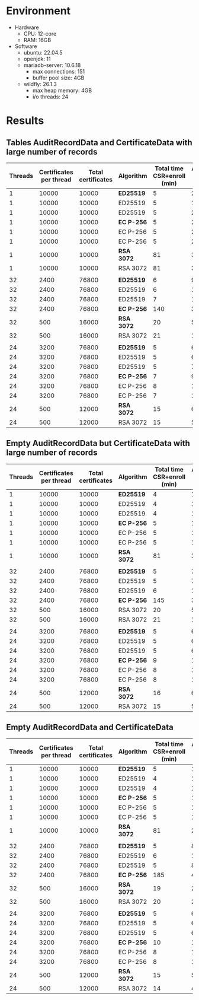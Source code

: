 # Environment
- Hardware
  - CPU: 12-core
  - RAM: 16GB
- Software
  - ubuntu: 22.04.5
  - openjdk: 11
  - mariadb-server: 10.6.18
    - max connections: 151
    - buffer pool size: 4GB 
  - wildfly: 26.1.3
    - max heap memory: 4GB
    - i/o threads: 24

# Results

## Tables AuditRecordData and CertificateData with large number of records  

| Threads | Certificates per thread | Total certificates | Algorithm | Total time CSR+enroll (min) | Average enroll (ms) | Transactions per second enroll | Errors |
|---------|--------------------------|---------------------|-----------|------------------------------|----------------------|----------------------------------|--------|
| 1       | 10000                    | 10000               | __ED25519__   | 5                            | 20.17                | 34.67                            | 0      |
| 1       | 10000                    | 10000               | ED25519   | 5                            | 19.69                | 34.35                            | 0      |
| 1       | 10000                    | 10000               | ED25519   | 5                            | 20.2                 | 33.37                            | 0      |
| 1       | 10000                    | 10000               | __EC P-256__  | 5                            | 20.92                | 31.96                            | 0      |
| 1       | 10000                    | 10000               | EC P-256  | 5                            | 20.01                | 33.57                            | 0      |
| 1       | 10000                    | 10000               | EC P-256  | 5                            | 20.73                | 32.15                            | 0      |
| 1       | 10000                    | 10000               | __RSA 3072__  | 81                           | 32.53                | 2.05                             | 0      |
| 1       | 10000                    | 10000               | RSA 3072  | 81                           | 32.74                | 2.03                             | 0      |
|         |
| 32      | 2400                     | 76800               | __ED25519__   | 6                            | 99.21                | 243.25                           | 23     |
| 32      | 2400                     | 76800               | ED25519   | 6                            | 116.2                | 218.92                           | 65     |
| 32      | 2400                     | 76800               | ED25519   | 7                            | 135.85               | 190.29                           | 108    |
| 32      | 2400                     | 76800               | __EC P-256__  | 140                          | 3400.97              | 9.33                             | 7826   |
| 32      | 500                      | 16000               | __RSA 3072__  | 20                           | 51.6                 | 12.96                            | 0      |
| 32      | 500                      | 16000               | RSA 3072  | 21                           | 180.65               | 12.5                             | 72     |
|         |
| 24      | 3200                     | 76800               | __ED25519__   | 5                            | 68.91                | 258.45                           | 0      |
| 24      | 3200                     | 76800               | ED25519   | 5                            | 66.66                | 261.2                            | 7      |
| 24      | 3200                     | 76800               | ED25519   | 5                            | 70.85                | 254.89                           | 0      |
| 24      | 3200                     | 76800               | __EC P-256__  | 7                            | 92.36                | 200.35                           | 77     |
| 24      | 3200                     | 76800               | EC P-256  | 8                            | 127.3                | 154.74                           | 162    |
| 24      | 3200                     | 76800               | EC P-256  | 7                            | 109.62               | 176.89                           | 133    |
| 24      | 500                      | 12000               | __RSA 3072__  | 15                           | 62.11                | 12.62                            | 2      |
| 24      | 500                      | 12000               | RSA 3072  | 15                           | 54.54                | 13.39                            | 3      |

## Empty AuditRecordData but CertificateData with large number of records
| Threads | Certificates per thread | Total certificates | Algorithm | Total time CSR+enroll (min) | Average enroll (ms) | Transactions per second enroll | Errors |
|---------|--------------------------|---------------------|-----------|------------------------------|----------------------|----------------------------------|--------|
| 1       | 10000                    | 10000               | __ED25519__   | 4                | 17.11            | 38.90        | 0      |
| 1       | 10000                    | 10000               | ED25519   | 4                | 16.33            | 39.88        | 0      |
| 1       | 10000                    | 10000               | ED25519   | 4                | 16.15            | 40.25        | 0      |
| 1       | 10000                    | 10000               | __EC P-256__  | 5                | 17.65            | 36.39        | 0      |
| 1       | 10000                    | 10000               | EC P-256  | 5                | 18.03            | 35.66        | 0      |
| 1       | 10000                    | 10000               | EC P-256  | 5                | 18.48            | 35.13        | 0      |
| 1       | 10000                    | 10000               | __RSA 3072__  | 81               | 31.05            | 2.03         | 0      |
|         |
| 32      | 2400                     | 76800               | __ED25519__   | 5                | 74.00            | 271.99       | 0      |
| 32      | 2400                     | 76800               | ED25519   | 5                | 77.52            | 266.23       | 7      |
| 32      | 2400                     | 76800               | ED25519   | 6                | 103.39           | 222.97       | 41     |
| 32      | 2400                     | 76800               | __EC P-256__  | 145              | 3595.69          | 8.83         | 8413   |
| 32      | 500                      | 16000               | RSA 3072  | 20               | 51.37            | 13.17        | 0      |
| 32      | 500                      | 16000               | RSA 3072  | 21               | 130.22           | 12.82        | 34     |
|         |
| 24      | 3200                     | 76800               | __ED25519__   | 5                | 65.11            | 261.39       | 2      |
| 24      | 3200                     | 76800               | ED25519   | 5                | 66.71            | 256.84       | 4      |
| 24      | 3200                     | 76800               | ED25519   | 5                | 68.04            | 253.92       | 2      |
| 24      | 3200                     | 76800               | __EC P-256__  | 9                | 141.42           | 141.94       | 221    |
| 24      | 3200                     | 76800               | EC P-256  | 8                | 113.95           | 169.84       | 137    |
| 24      | 3200                     | 76800               | EC P-256  | 8                | 104.48           | 180.14       | 124    |
| 24      | 500                      | 12000               | __RSA 3072__  | 16               | 66.22            | 13.05        | 5      |
| 24      | 500                      | 12000               | RSA 3072  | 15               | 51.67            | 12.85        | 0      |


## Empty AuditRecordData and CertificateData
| Threads | Certificates per thread | Total certificates | Algorithm | Total time CSR+enroll (min) | Average enroll (ms) | Transactions per second enroll | Errors |
|---------|--------------------------|---------------------|-----------|------------------------------|----------------------|----------------------------------|--------|
| 1       | 10000                    | 10000               | __ED25519__   | 5                | 16.53            | 39.62        | 0      |
| 1       | 10000                    | 10000               | ED25519   | 4                | 15.67            | 40.78        | 0      |
| 1       | 10000                    | 10000               | ED25519   | 4                | 15.60            | 40.95        | 0      |
| 1       | 10000                    | 10000               | __EC P-256__  | 5                | 17.22            | 36.59        | 0      |
| 1       | 10000                    | 10000               | EC P-256  | 5                | 17.17            | 36.61        | 0      |
| 1       | 10000                    | 10000               | EC P-256  | 5                | 17.23            | 36.51        | 0      |
| 1       | 10000                    | 10000               | __RSA 3072__  | 81               | 28.37            | 2.05         | 0      |
|         |
| 32      | 2400                     | 76800               | __ED25519__   | 5                | 87.83            | 247.79       | 56     |
| 32      | 2400                     | 76800               | ED25519   | 6                | 104.53           | 217.54       | 83     |
| 32      | 2400                     | 76800               | ED25519   | 5                | 82.49            | 261.34       | 33     |
| 32      | 2400                     | 76800               | __EC P-256__  | 185              | 4602.38          | 6.91         | 9798   |
| 32      | 500                      | 16000               | __RSA 3072__  | 19               | 209.04           | 13.98        | 74     |
| 32      | 500                      | 16000               | RSA 3072  | 20               | 228.42           | 13.73        | 102    |
|         |
| 24      | 3200                     | 76800               | __ED25519__   | 5                | 62.09            | 268.37       | 0      |
| 24      | 3200                     | 76800               | ED25519   | 5                | 63.39            | 266.57       | 0      |
| 24      | 3200                     | 76800               | ED25519   | 5                | 63.27            | 266.17       | 6      |
| 24      | 3200                     | 76800               | __EC P-256__  | 10               | 154.81           | 130.02       | 274    |
| 24      | 3200                     | 76800               | EC P-256  | 8                | 113.35           | 168.21       | 169    |
| 24      | 3200                     | 76800               | EC P-256  | 8                | 121.79           | 160.28       | 193    |
| 24      | 500                      | 12000               | __RSA 3072__  | 15               | 52.26            | 14.34        | 1      |
| 24      | 500                      | 12000               | RSA 3072  | 14               | 48.17            | 14.02        | 0      |